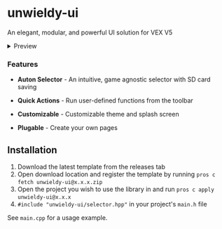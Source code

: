 # unwieldy-ui

An elegant, modular, and powerful UI solution for VEX V5

<details closed>
<summary>Preview</summary>
<img src="./doc_images/selector.png">
</details>

### Features

- **Auton Selector** - An intuitive, game agnostic selector with SD card saving

- **Quick Actions** - Run user-defined functions from the toolbar

- **Customizable** - Customizable theme and splash screen

- **Plugable** - Create your own pages

## Installation

1. Download the latest template from the releases tab
2. Open download location and register the template by running
   `pros c fetch unwieldy-ui@x.x.x.zip`
3. Open the project you wish to use the library in and run
   `pros c apply unwieldy-ui@x.x.x`
4. `#include "unwieldy-ui/selector.hpp"` in your project's `main.h` file

See `main.cpp` for a usage example.
